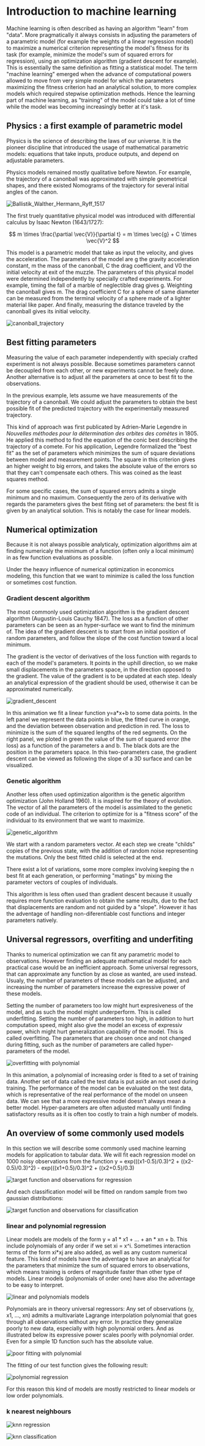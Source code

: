 # Introduction to machine learning

Machine learning is often described as having an algorithm "learn" from "data".
More pragmatically it always consists in adjusting the parameters of a parametric model (for example the weights of a linear regression model) to maximize a numerical criterion representing the model's fitness for its task (for example, minimize the model's sum of squared errors for regression), using an optimization algorithm (gradient descent for example).
This is essentially the same definition as fitting a statistical model. The term "machine learning" emerged when the advance of computational powers allowed to move from very simple model for which the parameters maximizing the fitness criterion had an analytical solution, to more complex models which required stepwise optimization methods. Hence the learning part of machine learning, as "training" of the model could take a lot of time while the model was becoming increasingly better at it's task.

## Physics : a first example of parametric model

Physics is the science of describing the laws of our universe. It is the pioneer discipline that introduced the usage of mathematical parametric models: equations that take inputs, produce outputs, and depend on adjustable parameters.

Physics models remained mostly qualitative before Newton. For example, the trajectory of a canonball was approximated with simple geometrical shapes, and there existed Nomograms of the trajectory for several initial angles of the canon.

![Ballistik_Walther_Hermann_Ryff_1517](images/Ballistik_Walther_Hermann_Ryff_1517.png)

The first truely quantitative physical model was introduced with differential calculus by Isaac Newton (1643/1727):

$$
m \times \frac{\partial \vec{V}}{\partial t} = m \times \vec{g} + C \times \vec{V}^2
$$

This model is a parametric model that take as input the velocity, and gives the acceleration.
The parameters of the model are g the gravity acceleration constant, m the mass of the canonball, C the drag coefficient, and V0 the initial velocity at exit of the muzzle. The parameters of this physical model were determined independently by specially crafted experiments. For example, timing the fall of a marble of neglectible drag gives g. Weighting the canonball gives m. The drag coefficient C for a sphere of same diameter can be measured from the terminal velocity of a sphere made of a lighter material like paper. And finally, measuring the distance traveled by the canonball gives its initial velocity.


![canonball_trajectory](images/gif_trajectory/trajectory.gif)


## Best fitting parameters


Measuring the value of each parameter independently with specialy crafted experiment is not always possible. Because sometimes parameters cannot be decoupled from each other, or new experiments cannot be freely done. Another alternative is to adjust all the parameters at once to best fit to the observations.

In the previous example, lets assume we have measurements of the trajectory of a canonball. We could adjust the parameters to obtain the best possible fit of the predicted trajectory with the experimentally measured trajectory.

This kind of approach was first publicated by Adrien-Marie Legendre in *Nouvelles méthodes pour la détermination des orbites des comètes* in 1805. He applied this method to find the equation of the conic best describing the trajectory of a comete. For his application, Legendre formalized the "best fit" as the set of parameters which minimizes the sum of square deviations between model and measurement points. The square in this criterion gives an higher weight to big errors, and takes the absolute value of the errors so that they can't compensate each others. This was coined as the least squares method.

For some specific cases, the sum of squared errors admits a single minimum and no maximum. Consequently the zero of its derivative with regards the parameters gives the best fiting set of parameters: the best fit is given by an analytical solution. This is notably the case for linear models.

## Numerical optimization

Because it is not always possible analyticaly, optimization algorithms aim at finding numericaly the minimum of a function (often only a local minimum) in as few function evaluations as possible.

Under the heavy influence of numerical optimization in economics modeling, this function that we want to minimize is called the loss function or sometimes cost function.

### Gradient descent algorithm

The most commonly used optimization algorithm is the gradient descent algorithm (Augustin-Louis Cauchy 1847). The loss as a function of other parameters can be seen as an hyper-surface we want to find the minimum of. The idea of the gradient descent is to start from an initial position of random parameters, and follow the slope of the cost function toward a local minimum.

The gradient is the vector of derivatives of the loss function with regards to each of the model's parameters. It points in the uphill direction, so we make small displacements in the parameters space, in the direction opposed to the gradient. The value of the gradient is to be updated at each step. Idealy an analytical expression of the gradient should be used, otherwise it can be approximated numerically.

![gradient_descent](images/gif_gradient_descent/gradient_descent.gif)

In this animation we fit a linear function y=a*x+b to some data points. In the left panel we represent the data points in blue, the fitted curve in orange, and the deviation between observation and prediction in red. The loss to minimize is the sum of the squared lengths of the red segments.
On the right panel, we ploted in green the value of the sum of squared error (the loss) as a function of the parameters a and b. The black dots are the position in the parameters space. In this two-parameters case, the gradient descent can be viewed as following the slope of a 3D surface and can be visualized.

### Genetic algorithm

Another less often used optimization algorithm is the genetic algorithm optimization (John Holland 1960). It is inspired for the theory of evolution. The vector of all the parameters of the model is assimilated to the genetic code of an individual. The criterion to optimize for is
a "fitness score" of the individual to its environment that we want to maximize.

![genetic_algorithm](images/gif_genetic/genetic_algorithm.gif)

We start with a random parameters vector. At each step we create "childs" copies of the previous state, with  the addition of random noise representing the mutations. Only the best fitted child is selected at the end.

There exist a lot of variations, some more complex involving keeping the n best fit at each generation, or performing "matings" by mixing the parameter vectors of couples of individuals.

This algorithm is less often used than gradient descent because it usually requires more function evaluation to obtain the same results, due to the fact that displacements are random and not guided by a "slope". However it has the adventage of handling non-diferentiable cost functions and integer parameters natively.

## Universal regressors, overfiting and underfiting

Thanks to numerical optimization we can fit any parametric model to observations. However finding an adequate mathematical model for each practical case would be an inefficient approach. Some universal regressors, that can approximate any function by as close as wanted, are used instead. Usualy, the number of parameters of these models can be adjusted, and increasing the number of parameters increase the expressive power of these models.

Setting the number of parameters too low might hurt expresiveness of the model, and as such the model might underperform. This is called underfitting. Setting the number of parameters too high, in addition to hurt computation speed, might also give the model an excess of expressiv power, which might hurt generalization capability of the model. This is called overfitting. The parameters that are chosen once and not changed during fitting, such as the number of parameters are called hyper-parameters of the model.

![overfitting with polynomial](images/gif_lagrange_polynome_interpolation/Lagrange_polynomial_interpolation.gif)

In this animation, a polynomial of increasing order is fited to a set of training data. Another set of data called the test data is put aside an not used during training. The performance of the model can be evaluated on the test data, which is representative of the real performance of the model on unseen data. We can see that a more expressive model doesn't always mean a better model. Hyper-parameters are often adjusted manually until finding satisfactory results as it is often too costly to train a high number of models.

## An overview of some commonly used models

In this section we will describe some commonly used machine learning models for application to tabular data. We will fit each regression model on 1000 noisy observations from the function y = exp(((x1-0.5)/0.3)^2 + ((x2-0.5)/0.3)^2) - exp(((x1+0.5)/0.3)^2 + ((x2+0.5)/0.3)

![target function and observations for regression](images/target_function/regression_target.png)

And each classification model will be fitted on random sample from two gaussian distributions:

![target function and observations for classification](images/target_function/classification_target.png)

### linear and polynomial regression

Linear models are models of the form y = a1 \* x1 + ... + an \* xn + b. 
This include polynomials of any order if we set xi = x^i. Sometimes interaction terms of the form xi\*xj are also added, as well as any custom numerical feature.
This kind of models have the adventage to have an analytical for the parameters that minimize the sum of squared errors to observations, which means training is orders of magnitude faster than other type of models. Linear models (polynomials of order one) have also the adventage to be easy to interpret.

![linear and polynomials models](images/linear_regression/linear_regression.png)

Polynomials are in theory universal regressors: Any set of observations (y, x1, ..., xn) admits a multivariate Lagrange interpolation polynomial that goes through all observations without any error. In practice they generalize poorly to new data, especially with high polynomial orders. And as illustrated below its expressive power scales poorly with polynomial order. Even for a simple 1D function such has the absolute value.

![poor fitting with polynomial](images/gif_v_shape_linear_regression/v_shape.gif)

The fitting of our test function gives the following result:

![polynomial regression](images/polynomial_fit/polynomial_regression.png)

For this reason this kind of models are mostly restricted to linear models or low order polynomials.

### k nearest neighbours

![knn regression](images/k_nearest_neighbours/k_nearest_regression.png)

![knn classification](images/k_nearest_neighbours/k_nearest_classification.png)
